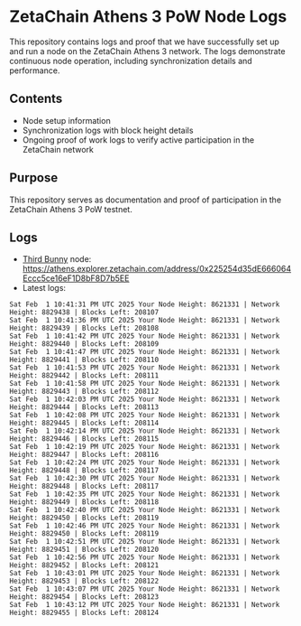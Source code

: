 # ZetaChain Athens 3 PoW Node Logs
This repository contains logs and proof that we have successfully set up and run a node on the ZetaChain Athens 3 network. The logs demonstrate continuous node operation, including synchronization details and performance.

## Contents
- Node setup information
- Synchronization logs with block height details
- Ongoing proof of work logs to verify active participation in the ZetaChain network

## Purpose
This repository serves as documentation and proof of participation in the ZetaChain Athens 3 PoW testnet.

## Logs

- [Third Bunny](https://thirdbunny.xyz/) node: https://athens.explorer.zetachain.com/address/0x225254d35dE666064Eccc5ce16eF1D8bF8D7b5EE
- Latest logs:
```
Sat Feb  1 10:41:31 PM UTC 2025 Your Node Height: 8621331 | Network Height: 8829438 | Blocks Left: 208107
Sat Feb  1 10:41:36 PM UTC 2025 Your Node Height: 8621331 | Network Height: 8829439 | Blocks Left: 208108
Sat Feb  1 10:41:42 PM UTC 2025 Your Node Height: 8621331 | Network Height: 8829440 | Blocks Left: 208109
Sat Feb  1 10:41:47 PM UTC 2025 Your Node Height: 8621331 | Network Height: 8829441 | Blocks Left: 208110
Sat Feb  1 10:41:53 PM UTC 2025 Your Node Height: 8621331 | Network Height: 8829442 | Blocks Left: 208111
Sat Feb  1 10:41:58 PM UTC 2025 Your Node Height: 8621331 | Network Height: 8829443 | Blocks Left: 208112
Sat Feb  1 10:42:03 PM UTC 2025 Your Node Height: 8621331 | Network Height: 8829444 | Blocks Left: 208113
Sat Feb  1 10:42:08 PM UTC 2025 Your Node Height: 8621331 | Network Height: 8829445 | Blocks Left: 208114
Sat Feb  1 10:42:14 PM UTC 2025 Your Node Height: 8621331 | Network Height: 8829446 | Blocks Left: 208115
Sat Feb  1 10:42:19 PM UTC 2025 Your Node Height: 8621331 | Network Height: 8829447 | Blocks Left: 208116
Sat Feb  1 10:42:24 PM UTC 2025 Your Node Height: 8621331 | Network Height: 8829448 | Blocks Left: 208117
Sat Feb  1 10:42:30 PM UTC 2025 Your Node Height: 8621331 | Network Height: 8829448 | Blocks Left: 208117
Sat Feb  1 10:42:35 PM UTC 2025 Your Node Height: 8621331 | Network Height: 8829449 | Blocks Left: 208118
Sat Feb  1 10:42:40 PM UTC 2025 Your Node Height: 8621331 | Network Height: 8829450 | Blocks Left: 208119
Sat Feb  1 10:42:46 PM UTC 2025 Your Node Height: 8621331 | Network Height: 8829450 | Blocks Left: 208119
Sat Feb  1 10:42:51 PM UTC 2025 Your Node Height: 8621331 | Network Height: 8829451 | Blocks Left: 208120
Sat Feb  1 10:42:56 PM UTC 2025 Your Node Height: 8621331 | Network Height: 8829452 | Blocks Left: 208121
Sat Feb  1 10:43:01 PM UTC 2025 Your Node Height: 8621331 | Network Height: 8829453 | Blocks Left: 208122
Sat Feb  1 10:43:07 PM UTC 2025 Your Node Height: 8621331 | Network Height: 8829454 | Blocks Left: 208123
Sat Feb  1 10:43:12 PM UTC 2025 Your Node Height: 8621331 | Network Height: 8829455 | Blocks Left: 208124
```
